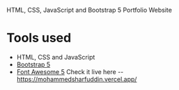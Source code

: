 HTML, CSS, JavaScript and Bootstrap 5 Portfolio Website
# Tools used #
* HTML, CSS and JavaScript
* [Bootstrap 5](https://getbootstrap.com/docs/5.0/getting-started/introduction/)
* [Font Awesome 5](https://fontawesome.com/)
Check it live here -- https://mohammedsharfuddin.vercel.app/

